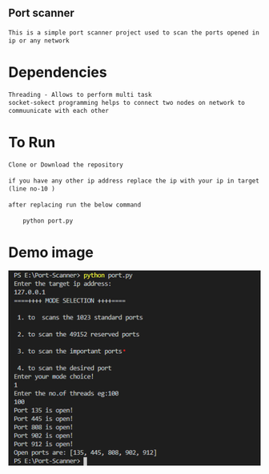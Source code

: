 ## Port scanner
    This is a simple port scanner project used to scan the ports opened in ip or any network 

# Dependencies <br>
    Threading - Allows to perform multi task
    socket-sokect programming helps to connect two nodes on network to commuunicate with each other
    
# To Run
    Clone or Download the repository 

    if you have any other ip address replace the ip with your ip in target (line no-10 )

    after replacing run the below command
    
        python port.py


# Demo image

![altimage](Scan.png)
     
